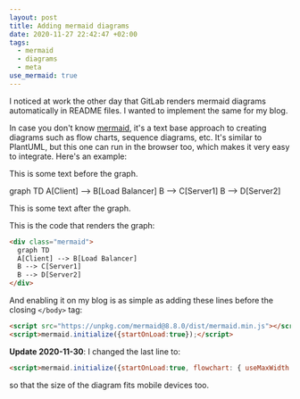 ```yaml
---
layout: post
title: Adding mermaid diagrams
date: 2020-11-27 22:42:47 +02:00
tags:
  - mermaid
  - diagrams
  - meta
use_mermaid: true
---
```


I noticed at work the other day that GitLab renders mermaid diagrams
automatically in README files. I wanted to implement the same for my blog.

In case you don't know [mermaid](https://mermaid-js.github.io/mermaid/#/), it's
a text base approach to creating diagrams such as flow charts, sequence diagrams,
etc. It's similar to PlantUML, but this one can run in the browser too, which
makes it very easy to integrate. Here's an example:

This is some text before the graph.

<div class="mermaid">
  graph TD
  A[Client] --> B[Load Balancer]
  B --> C[Server1]
  B --> D[Server2]
</div>

This is some text after the graph.

This is the code that renders the graph:

```html
<div class="mermaid">
  graph TD
  A[Client] --> B[Load Balancer]
  B --> C[Server1]
  B --> D[Server2]
</div>
```

And enabling it on my blog is as simple as adding these lines before the closing `</body>` tag:

```html
<script src="https://unpkg.com/mermaid@8.8.0/dist/mermaid.min.js"></script>
<script>mermaid.initialize({startOnLoad:true});</script>
```

**Update 2020-11-30**: I changed the last line to:

```html
<script>mermaid.initialize({startOnLoad:true, flowchart: { useMaxWidth: true }});</script>
```

so that the size of the diagram fits mobile devices too.
